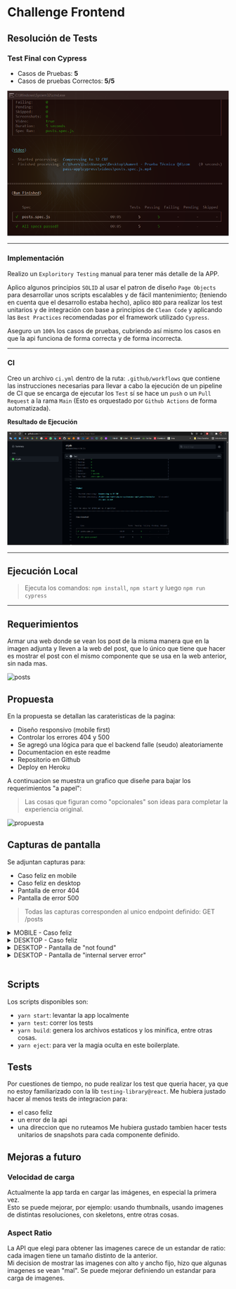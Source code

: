 # Challenge Frontend

## Resolución de Tests 

### **Test Final con Cypress**
* Casos de Pruebas: **5**
* Casos de pruebas Correctos: **5/5**

![result-test](images/result-test.png)

--------------------------------------------------------------

### Implementación

Realizo un `Exploritory Testing` manual para tener más detalle de la APP.

Aplico algunos principios `SOLID` al usar el patron de diseño `Page Objects` para desarrollar unos scripts escalables y de fácil mantenimiento; (teniendo en cuenta que el desarrollo estaba hecho), aplico `BDD` para realizar los test unitarios y de integración con base a principios de `Clean Code` y aplicando las `Best Practices` recomendadas por el framework utilizado `Cypress`.

Aseguro un `100%` los casos de pruebas, cubriendo así mismo los casos en que la api funciona de forma correcta y de forma incorrecta.

--------------------------------------------------------------

### CI

Creo un archivo `ci.yml` dentro de la ruta: `.github/workflows` que contiene las instrucciones necesarias para llevar a cabo la ejecución de un pipeline de CI que se encarga de ejecutar los `Test` sí se hace un `push` o un `Pull Request` a la rama `Main` (Esto es orquestado por `Github Actions` de forma automatizada).

**Resultado de Ejecución**

![ci-result](images/ci-result.png)


--------------------------------------------------------------

## Ejecución Local

> Ejecuta los comandos: `npm install`, `npm start` y luego `npm run cypress`

--------------------------------------------------------------

## Requerimientos

Armar una web donde se vean los post de la misma manera que en la imagen adjunta y lleven a la web del post, que lo único que tiene que hacer es mostrar el post con el mismo componente que se usa en la web anterior, sin nada mas.

![posts](https://user-images.githubusercontent.com/8606443/139521432-cde0d275-370c-4243-b151-9f8b984cfa4c.png)

## Propuesta

En la propuesta se detallan las carateristicas de la pagina:

- Diseño responsivo (mobile first)
- Controlar los errores 404 y 500
- Se agregó una lógica para que el backend falle (seudo) aleatoriamente
- Documentacion en este readme
- Repositorio en Github
- Deploy en Heroku

A continuacion se muestra un grafico que diseñe para bajar los requerimientos "a papel":

> Las cosas que figuran como "opcionales" son ideas para completar la experiencia original.

![propuesta](https://user-images.githubusercontent.com/8606443/139521391-98f338ab-8e46-4ff2-b43d-e8356b217d65.png)

## Capturas de pantalla

Se adjuntan capturas para:

- Caso feliz en mobile
- Caso feliz en desktop
- Pantalla de error 404
- Pantalla de error 500

> Todas las capturas corresponden al unico endpoint definido: GET /posts

<details>
<summary>MOBILE - Caso feliz</summary>

![caso feliz - mobile](https://user-images.githubusercontent.com/8606443/139521214-b6671a9a-789b-4a05-ac40-e84f8fc521bc.png)

</details>
<details>
<summary>DESKTOP - Caso feliz</summary>

![caso feliz - desktop](https://user-images.githubusercontent.com/8606443/139521191-9ce27fb8-2eb0-4708-9fad-e408c3849816.png)

</details>
<details>
<summary>DESKTOP - Pantalla de "not found"</summary>

![404 - desktop](https://user-images.githubusercontent.com/8606443/139521318-9667f513-8bbc-43a0-af46-d932efb87f00.png)

</details>
<details>
<summary>DESKTOP - Pantalla de "internal server error"</summary>

![500 - desktop](https://user-images.githubusercontent.com/8606443/139521192-27b21dad-7469-4901-a2d8-3cdf6dd80006.png)

</details>
<br>

## Scripts

Los scripts disponibles son:

- `yarn start`: levantar la app localmente
- `yarn test`: correr los tests
- `yarn build`: genera los archivos estaticos y los minifica, entre otras cosas.
- `yarn eject`: para ver la magia oculta en este boilerplate.

## Tests

Por cuestiones de tiempo, no pude realizar los test que queria hacer, ya que no estoy familiarizado con la lib `testing-library@react`.
Me hubiera justado hacer al menos tests de integracion para:

- el caso feliz
- un error de la api
- una direccion que no ruteamos
  Me hubiera gustado tambien hacer tests unitarios de snapshots para cada componente definido.

## Mejoras a futuro

### Velocidad de carga

Actualmente la app tarda en cargar las imágenes, en especial la primera vez. \
 Esto se puede mejorar, por ejemplo: usando thumbnails, usando imagenes de distintas resoluciones, con skeletons, entre otras cosas.

### Aspect Ratio

La API que elegi para obtener las imagenes carece de un estandar de ratio: cada imagen tiene un tamaño distinto de la anterior. \
 Mi decision de mostrar las imagenes con alto y ancho fijo, hizo que algunas imagenes se vean "mal".
Se puede mejorar definiendo un estandar para carga de imagenes.
